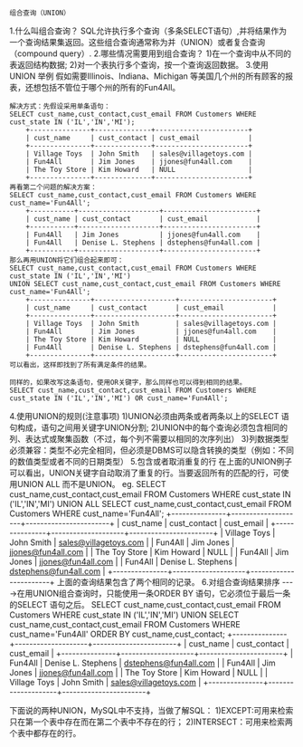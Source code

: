 	组合查询（UNION）
1.什么叫组合查询？
	SQL允许执行多个查询（多条SELECT语句）,并将结果作为一个查询结果集返回。这些组合查询通常称为并（UNION）或者复合查询（compound query）.
2.哪些情况需要用到组合查询？
	1)在一个查询中从不同的表返回结构数据;
	2)对一个表执行多个查询，按一个查询返回数据。
3.使用UNION 举例
	假如需要Illinois、Indiana、Michigan	等美国几个州的所有顾客的报表，还想包括不管位于哪个州的所有的Fun4All。
	
	解决方式：先假设采用单条语句：
	SELECT cust_name,cust_contact,cust_email FROM Customers WHERE cust_state IN ('IL','IN','MI');
		+---------------+--------------+-----------------------+
		| cust_name     | cust_contact | cust_email            |
		+---------------+--------------+-----------------------+
		| Village Toys  | John Smith   | sales@villagetoys.com |
		| Fun4All       | Jim Jones    | jjones@fun4all.com    |
		| The Toy Store | Kim Howard   | NULL                  |
		+---------------+--------------+-----------------------+
	再看第二个问题的解决方案：
	SELECT cust_name,cust_contact,cust_email FROM Customers WHERE cust_name='Fun4All';
		+-----------+--------------------+-----------------------+
		| cust_name | cust_contact       | cust_email            |
		+-----------+--------------------+-----------------------+
		| Fun4All   | Jim Jones          | jjones@fun4all.com    |
		| Fun4All   | Denise L. Stephens | dstephens@fun4all.com |
		+-----------+--------------------+-----------------------+
	那么再用UNION将它们组合起来即可：
	SELECT cust_name,cust_contact,cust_email FROM Customers WHERE cust_state IN ('IL','IN','MI') 
	UNION SELECT cust_name,cust_contact,cust_email FROM Customers WHERE cust_name='Fun4All';
		+---------------+--------------------+-----------------------+
		| cust_name     | cust_contact       | cust_email            |
		+---------------+--------------------+-----------------------+
		| Village Toys  | John Smith         | sales@villagetoys.com |
		| Fun4All       | Jim Jones          | jjones@fun4all.com    |
		| The Toy Store | Kim Howard         | NULL                  |
		| Fun4All       | Denise L. Stephens | dstephens@fun4all.com |
		+---------------+--------------------+-----------------------+
	可以看出，这样即找到了所有满足条件的结果。
	
	同样的，如果改写这条语句，使用OR关键字，那么同样也可以得到相同的结果。
	SELECT cust_name,cust_contact,cust_email FROM Customers WHERE cust_state IN ('IL','IN','MI') OR cust_name='Fun4All';
	
4.使用UNION的规则(注意事项)
	1)UNION必须由两条或者两条以上的SELECT 语句构成，语句之间用关键字UNION分割;
	2)UNION中的每个查询必须包含相同的列、表达式或聚集函数（不过，每个列不需要以相同的次序列出）
	3)列数据类型必须兼容：类型不必完全相同，但必须是DBMS可以隐含转换的类型（例如：不同的数值类型或者不同的日期类型）
5.包含或者取消重复的行
	在上面的UNION例子可以看出，UNION关键字自动取消了重复的行。当要返回所有的匹配的行，可使用UNION ALL 而不是UNION。
	eg.	SELECT cust_name,cust_contact,cust_email FROM Customers WHERE cust_state IN ('IL','IN','MI') 
	UNION ALL SELECT cust_name,cust_contact,cust_email FROM Customers WHERE cust_name='Fun4All';
		+---------------+--------------------+-----------------------+
		| cust_name     | cust_contact       | cust_email            |
		+---------------+--------------------+-----------------------+
		| Village Toys  | John Smith         | sales@villagetoys.com |
		| Fun4All       | Jim Jones          | jjones@fun4all.com    |
		| The Toy Store | Kim Howard         | NULL                  |
		| Fun4All       | Jim Jones          | jjones@fun4all.com    |
		| Fun4All       | Denise L. Stephens | dstephens@fun4all.com |
		+---------------+--------------------+-----------------------+
	上面的查询结果包含了两个相同的记录。
6.对组合查询结果排序
	---->在用UNION组合查询时，只能使用一条ORDER BY 语句，它必须位于最后一条的SELECT 语句之后。
	 SELECT cust_name,cust_contact,cust_email FROM Customers WHERE cust_state IN ('IL','IN','MI')
     UNION SELECT cust_name,cust_contact,cust_email FROM Customers WHERE cust_name='Fun4All'
     ORDER BY cust_name,cust_contact;
		+---------------+--------------------+-----------------------+
		| cust_name     | cust_contact       | cust_email            |
		+---------------+--------------------+-----------------------+
		| Fun4All       | Denise L. Stephens | dstephens@fun4all.com |
		| Fun4All       | Jim Jones          | jjones@fun4all.com    |
		| The Toy Store | Kim Howard         | NULL                  |
		| Village Toys  | John Smith         | sales@villagetoys.com |
		+---------------+--------------------+-----------------------+
		
下面说的两种UNION，MySQL中不支持，当做了解SQL：
	1)EXCEPT:可用来检索只在第一个表中存在而在第二个表中不存在的行；
	2)INTERSECT：可用来检索两个表中都存在的行。
